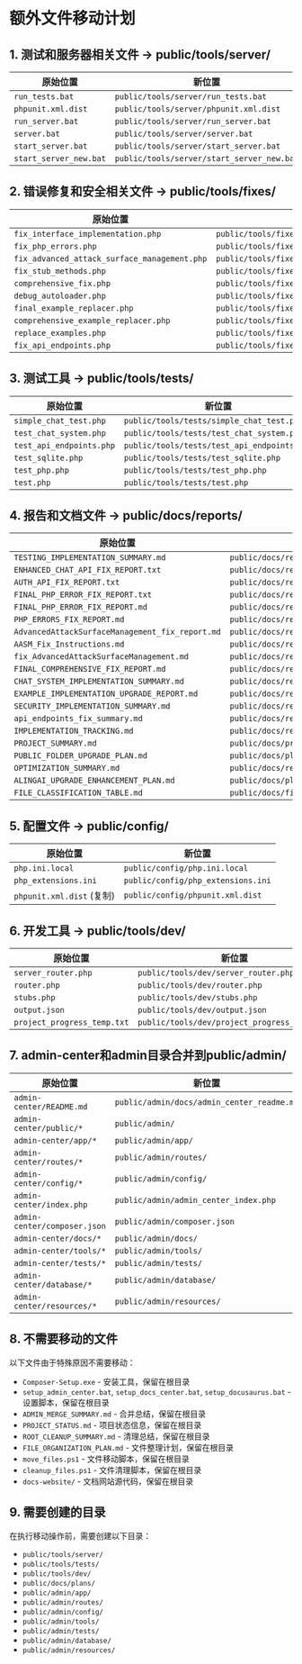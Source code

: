 # 额外文件移动计划

## 1. 测试和服务器相关文件 -> public/tools/server/

| 原始位置 | 新位置 |
|---------|-------|
| `run_tests.bat` | `public/tools/server/run_tests.bat` |
| `phpunit.xml.dist` | `public/tools/server/phpunit.xml.dist` |
| `run_server.bat` | `public/tools/server/run_server.bat` |
| `server.bat` | `public/tools/server/server.bat` |
| `start_server.bat` | `public/tools/server/start_server.bat` |
| `start_server_new.bat` | `public/tools/server/start_server_new.bat` |

## 2. 错误修复和安全相关文件 -> public/tools/fixes/

| 原始位置 | 新位置 |
|---------|-------|
| `fix_interface_implementation.php` | `public/tools/fixes/fix_interface_implementation.php` |
| `fix_php_errors.php` | `public/tools/fixes/fix_php_errors.php` |
| `fix_advanced_attack_surface_management.php` | `public/tools/fixes/fix_advanced_attack_surface_management.php` |
| `fix_stub_methods.php` | `public/tools/fixes/fix_stub_methods.php` |
| `comprehensive_fix.php` | `public/tools/fixes/comprehensive_fix.php` |
| `debug_autoloader.php` | `public/tools/fixes/debug_autoloader.php` |
| `final_example_replacer.php` | `public/tools/fixes/final_example_replacer.php` |
| `comprehensive_example_replacer.php` | `public/tools/fixes/comprehensive_example_replacer.php` |
| `replace_examples.php` | `public/tools/fixes/replace_examples.php` |
| `fix_api_endpoints.php` | `public/tools/fixes/fix_api_endpoints.php` |

## 3. 测试工具 -> public/tools/tests/

| 原始位置 | 新位置 |
|---------|-------|
| `simple_chat_test.php` | `public/tools/tests/simple_chat_test.php` |
| `test_chat_system.php` | `public/tools/tests/test_chat_system.php` |
| `test_api_endpoints.php` | `public/tools/tests/test_api_endpoints.php` |
| `test_sqlite.php` | `public/tools/tests/test_sqlite.php` |
| `test_php.php` | `public/tools/tests/test_php.php` |
| `test.php` | `public/tools/tests/test.php` |

## 4. 报告和文档文件 -> public/docs/reports/

| 原始位置 | 新位置 |
|---------|-------|
| `TESTING_IMPLEMENTATION_SUMMARY.md` | `public/docs/reports/testing_implementation_summary.md` |
| `ENHANCED_CHAT_API_FIX_REPORT.txt` | `public/docs/reports/enhanced_chat_api_fix_report.txt` |
| `AUTH_API_FIX_REPORT.txt` | `public/docs/reports/auth_api_fix_report.txt` |
| `FINAL_PHP_ERROR_FIX_REPORT.txt` | `public/docs/reports/final_php_error_fix_report.txt` |
| `FINAL_PHP_ERROR_FIX_REPORT.md` | `public/docs/reports/final_php_error_fix_report.md` |
| `PHP_ERRORS_FIX_REPORT.md` | `public/docs/reports/php_errors_fix_report.md` |
| `AdvancedAttackSurfaceManagement_fix_report.md` | `public/docs/reports/advanced_attack_surface_management_fix_report.md` |
| `AASM_Fix_Instructions.md` | `public/docs/reports/aasm_fix_instructions.md` |
| `fix_AdvancedAttackSurfaceManagement.md` | `public/docs/reports/fix_advanced_attack_surface_management.md` |
| `FINAL_COMPREHENSIVE_FIX_REPORT.md` | `public/docs/reports/final_comprehensive_fix_report.md` |
| `CHAT_SYSTEM_IMPLEMENTATION_SUMMARY.md` | `public/docs/reports/chat_system_implementation_summary.md` |
| `EXAMPLE_IMPLEMENTATION_UPGRADE_REPORT.md` | `public/docs/reports/example_implementation_upgrade_report.md` |
| `SECURITY_IMPLEMENTATION_SUMMARY.md` | `public/docs/reports/security_implementation_summary.md` |
| `api_endpoints_fix_summary.md` | `public/docs/reports/api_endpoints_fix_summary.md` |
| `IMPLEMENTATION_TRACKING.md` | `public/docs/reports/implementation_tracking.md` |
| `PROJECT_SUMMARY.md` | `public/docs/project_summary.md` |
| `PUBLIC_FOLDER_UPGRADE_PLAN.md` | `public/docs/plans/public_folder_upgrade_plan.md` |
| `OPTIMIZATION_SUMMARY.md` | `public/docs/reports/optimization_summary.md` |
| `ALINGAI_UPGRADE_ENHANCEMENT_PLAN.md` | `public/docs/plans/alingai_upgrade_enhancement_plan.md` |
| `FILE_CLASSIFICATION_TABLE.md` | `public/docs/file_classification_table.md` |

## 5. 配置文件 -> public/config/

| 原始位置 | 新位置 |
|---------|-------|
| `php.ini.local` | `public/config/php.ini.local` |
| `php_extensions.ini` | `public/config/php_extensions.ini` |
| `phpunit.xml.dist` (复制) | `public/config/phpunit.xml.dist` |

## 6. 开发工具 -> public/tools/dev/

| 原始位置 | 新位置 |
|---------|-------|
| `server_router.php` | `public/tools/dev/server_router.php` |
| `router.php` | `public/tools/dev/router.php` |
| `stubs.php` | `public/tools/dev/stubs.php` |
| `output.json` | `public/tools/dev/output.json` |
| `project_progress_temp.txt` | `public/tools/dev/project_progress_temp.txt` |

## 7. admin-center和admin目录合并到public/admin/

| 原始位置 | 新位置 |
|---------|-------|
| `admin-center/README.md` | `public/admin/docs/admin_center_readme.md` |
| `admin-center/public/*` | `public/admin/` |
| `admin-center/app/*` | `public/admin/app/` |
| `admin-center/routes/*` | `public/admin/routes/` |
| `admin-center/config/*` | `public/admin/config/` |
| `admin-center/index.php` | `public/admin/admin_center_index.php` |
| `admin-center/composer.json` | `public/admin/composer.json` |
| `admin-center/docs/*` | `public/admin/docs/` |
| `admin-center/tools/*` | `public/admin/tools/` |
| `admin-center/tests/*` | `public/admin/tests/` |
| `admin-center/database/*` | `public/admin/database/` |
| `admin-center/resources/*` | `public/admin/resources/` |

## 8. 不需要移动的文件

以下文件由于特殊原因不需要移动：

- `Composer-Setup.exe` - 安装工具，保留在根目录
- `setup_admin_center.bat`, `setup_docs_center.bat`, `setup_docusaurus.bat` - 设置脚本，保留在根目录
- `ADMIN_MERGE_SUMMARY.md` - 合并总结，保留在根目录
- `PROJECT_STATUS.md` - 项目状态信息，保留在根目录
- `ROOT_CLEANUP_SUMMARY.md` - 清理总结，保留在根目录
- `FILE_ORGANIZATION_PLAN.md` - 文件整理计划，保留在根目录
- `move_files.ps1` - 文件移动脚本，保留在根目录
- `cleanup_files.ps1` - 文件清理脚本，保留在根目录
- `docs-website/` - 文档网站源代码，保留在根目录

## 9. 需要创建的目录

在执行移动操作前，需要创建以下目录：

- `public/tools/server/`
- `public/tools/tests/`
- `public/tools/dev/`
- `public/docs/plans/`
- `public/admin/app/`
- `public/admin/routes/`
- `public/admin/config/`
- `public/admin/tools/`
- `public/admin/tests/`
- `public/admin/database/`
- `public/admin/resources/` 